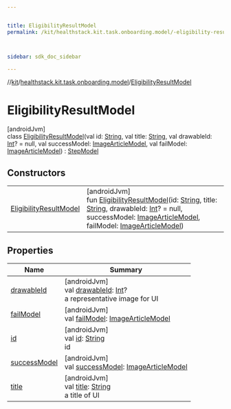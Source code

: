 ```yaml
---


title: EligibilityResultModel
permalink: /kit/healthstack.kit.task.onboarding.model/-eligibility-result-model/index.html



sidebar: sdk_doc_sidebar

---
```



//[kit](/kit.html)/[healthstack.kit.task.onboarding.model](../index.html)/[EligibilityResultModel](index.html)



# EligibilityResultModel



[androidJvm]\
class [EligibilityResultModel](index.html)(val id: [String](https://kotlinlang.org/api/latest/jvm/stdlib/kotlin/-string/index.html), val title: [String](https://kotlinlang.org/api/latest/jvm/stdlib/kotlin/-string/index.html), val drawableId: [Int](https://kotlinlang.org/api/latest/jvm/stdlib/kotlin/-int/index.html)? = null, val successModel: [ImageArticleModel](../../healthstack.kit.task.base/-image-article-model/index.html), val failModel: [ImageArticleModel](../../healthstack.kit.task.base/-image-article-model/index.html)) : [StepModel](../../healthstack.kit.task.base/-step-model/index.html)



## Constructors


| | |
|---|---|
| [EligibilityResultModel](-eligibility-result-model.html) | [androidJvm]<br>fun [EligibilityResultModel](-eligibility-result-model.html)(id: [String](https://kotlinlang.org/api/latest/jvm/stdlib/kotlin/-string/index.html), title: [String](https://kotlinlang.org/api/latest/jvm/stdlib/kotlin/-string/index.html), drawableId: [Int](https://kotlinlang.org/api/latest/jvm/stdlib/kotlin/-int/index.html)? = null, successModel: [ImageArticleModel](../../healthstack.kit.task.base/-image-article-model/index.html), failModel: [ImageArticleModel](../../healthstack.kit.task.base/-image-article-model/index.html)) |


## Properties


| Name | Summary |
|---|---|
| [drawableId](../../healthstack.kit.task.base/-step-model/drawable-id.html) | [androidJvm]<br>val [drawableId](../../healthstack.kit.task.base/-step-model/drawable-id.html): [Int](https://kotlinlang.org/api/latest/jvm/stdlib/kotlin/-int/index.html)?<br>a representative image for UI |
| [failModel](fail-model.html) | [androidJvm]<br>val [failModel](fail-model.html): [ImageArticleModel](../../healthstack.kit.task.base/-image-article-model/index.html) |
| [id](../../healthstack.kit.task.base/-step-model/id.html) | [androidJvm]<br>val [id](../../healthstack.kit.task.base/-step-model/id.html): [String](https://kotlinlang.org/api/latest/jvm/stdlib/kotlin/-string/index.html)<br>id |
| [successModel](success-model.html) | [androidJvm]<br>val [successModel](success-model.html): [ImageArticleModel](../../healthstack.kit.task.base/-image-article-model/index.html) |
| [title](../../healthstack.kit.task.base/-step-model/title.html) | [androidJvm]<br>val [title](../../healthstack.kit.task.base/-step-model/title.html): [String](https://kotlinlang.org/api/latest/jvm/stdlib/kotlin/-string/index.html)<br>a title of UI |



